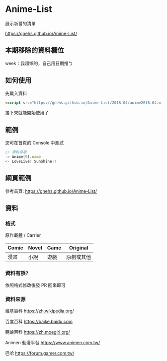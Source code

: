 # Anime-List
展示新番的清單

https://gnehs.github.io/Anime-List/
## 本期移除的資料欄位
week：我超懶的，自己用日期推ㄅ
## 如何使用
先載入資料
```html
<script src="https://gnehs.github.io/Anime-List/2018.04/anime2018.04.min.js"></script>
```
接下來就能開始使用了

## 範例
您可在首頁的 Console 中測試

```js
// 資料存取
-> Anime[0].name
<- LoveLive! SunShine!!
```
## 網頁範例
參考首頁: https://gnehs.github.io/Anime-List/

## 資料
### 格式

原作載體 / Carrier

| Comic | Novel | Game | Original |
| ----- | ----- | ---- | -------- |
|  漫畫  |  小說 | 遊戲  | 原創或其他 |

### 資料有誤?
依照格式修改後發 PR 回來即可
### 資料來源
維基百科
https://zh.wikipedia.org/

百度百科
https://baike.baidu.com

萌娘百科
https://zh.moegirl.org/

Animen 動漫平台
https://www.animen.com.tw/

巴哈
https://forum.gamer.com.tw/